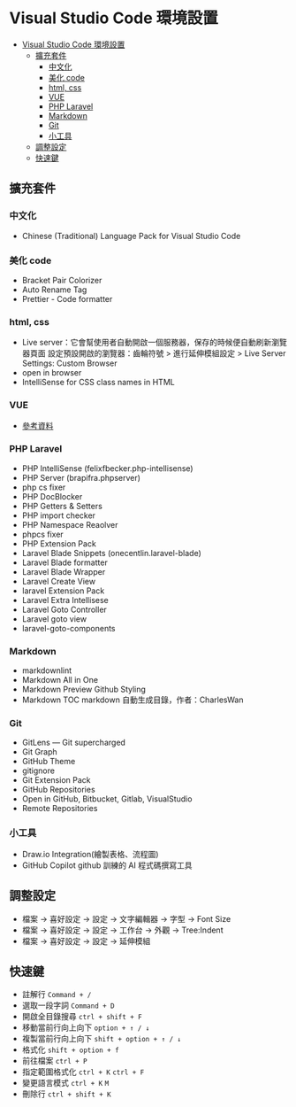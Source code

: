 # Visual Studio Code 環境設置

<!-- TOC -->

- [Visual Studio Code 環境設置](#visual-studio-code-環境設置)
  - [擴充套件](#擴充套件)
    - [中文化](#中文化)
    - [美化 code](#美化-code)
    - [html, css](#html-css)
    - [VUE](#vue)
    - [PHP Laravel](#php-laravel)
    - [Markdown](#markdown)
    - [Git](#git)
    - [小工具](#小工具)
  - [調整設定](#調整設定)
  - [快速鍵](#快速鍵)

<!-- /TOC -->

## 擴充套件

### 中文化

- Chinese (Traditional) Language Pack for Visual Studio Code

### 美化 code

- Bracket Pair Colorizer
- Auto Rename Tag
- Prettier - Code formatter

### html, css

- Live server：它會幫使用者自動開啟一個服務器，保存的時候便自動刷新瀏覽器頁面
  設定預設開啟的瀏覽器：齒輪符號 > 進行延伸模組設定 > Live Server Settings: Custom Browser
- open in browser
- IntelliSense for CSS class names in HTML

### VUE

- [參考資料](https://ithelp.ithome.com.tw/articles/10237074)

### PHP Laravel

- PHP IntelliSense (felixfbecker.php-intellisense)
- PHP Server (brapifra.phpserver)
- php cs fixer
- PHP DocBlocker
- PHP Getters & Setters
- PHP import checker
- PHP Namespace Reaolver
- phpcs fixer
- PHP Extension Pack
- Laravel Blade Snippets (onecentlin.laravel-blade)
- Laravel Blade formatter
- Laravel Blade Wrapper
- Laravel Create View
- laravel Extension Pack
- Laravel Extra Intellisese
- Laravel Goto Controller
- Laravel goto view
- laravel-goto-components

### Markdown

- markdownlint
- Markdown All in One
- Markdown Preview Github Styling
- Markdown TOC
  markdown 自動生成目錄，作者：CharlesWan

### Git

- GitLens — Git supercharged
- Git Graph
- GitHub Theme
- gitignore
- Git Extension Pack
- GitHub Repositories
- Open in GitHub, Bitbucket, Gitlab, VisualStudio
- Remote Repositories

### 小工具

- Draw.io Integration(繪製表格、流程圖)
- GitHub Copilot github 訓練的 AI 程式碼撰寫工具

## 調整設定

- 檔案 → 喜好設定 → 設定 → 文字編輯器 → 字型 → Font Size
- 檔案 → 喜好設定 → 設定 → 工作台 → 外觀 → Tree:Indent
- 檔案 → 喜好設定 → 設定 → 延伸模組

## 快速鍵

- 註解行 `Command + /`
- 選取一段字詞 `Command + D`
- 開啟全目錄搜尋 `ctrl + shift + F`
- 移動當前行向上向下 `option + ↑ / ↓`
- 複製當前行向上向下 `shift + option + ↑ / ↓`
- 格式化 `shift + option + f`
- 前往檔案 `ctrl + P`
- 指定範圍格式化 `ctrl + K` `ctrl + F`
- 變更語言模式 `ctrl + K` `M`
- 刪除行 `ctrl + shift + K`